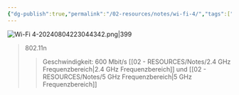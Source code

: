 ```yaml
---
{"dg-publish":true,"permalink":"/02-resources/notes/wi-fi-4/","tags":["informatik/netzwerk/wifi"],"noteIcon":"","updated":"2025-09-10T16:35:41.734+02:00"}
---
```


![Wi-Fi 4-20240804223044342.png|399](/img/user/02%20-%20RESOURCES/Files/IMG/Wi-Fi%204-20240804223044342.png)
>802.11n
>>Geschwindigkeit: 600 Mbit/s 
>>[[02 - RESOURCES/Notes/2.4 GHz Frequenzbereich\|2.4 GHz Frequenzbereich]] und [[02 - RESOURCES/Notes/5 GHz Frequenzbereich\|5 GHz Frequenzbereich]]